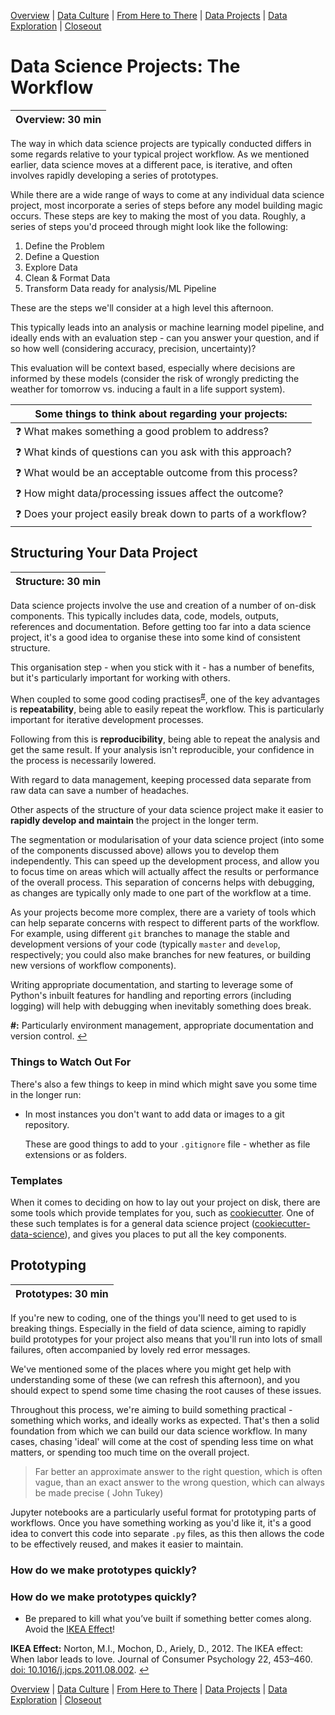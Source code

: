 [Overview](./00_overview.md) | [Data Culture](./01_culture.md) |
[From Here to There](./02_fromheretothere.md) | [Data Projects](./03_projects.md) | [Data Exploration](./04_dataexploration.md) | [Closeout](./05_closeout.md)

# Data Science Projects: The Workflow

| Overview: 30 min |
| ---------------- |

The way in which data science projects are typically conducted differs in some regards relative to your typical project workflow.
As we mentioned earlier, data science moves at a different pace, is iterative,
and often involves rapidly developing a series of prototypes.

While there are a wide range of ways to come at any individual data science project,
most incorporate a series of steps before any model building magic occurs.
These steps are key to making the most of you data. Roughly, a series of steps you'd proceed through might look like the following:

1. Define the Problem
1. Define a Question
1. Explore Data
1. Clean & Format Data
1. Transform Data ready for analysis/ML Pipeline

These are the steps we'll consider at a high level this afternoon.

This typically leads into an analysis or machine learning model pipeline, and ideally ends with an evaluation step - can you answer your question, and if so how well (considering accuracy, precision, uncertainty)?

This evaluation will be context based, especially where decisions are informed by these models (consider the risk of wrongly predicting the weather for tomorrow vs. inducing a fault in a life support system).  

| Some things to think about regarding your projects:                    |
| ---------------------------------------------------------------------- |
| :question: What makes something a good problem to address?             |
| :question: What kinds of questions can you ask with this approach?     |
| :question: What would be an acceptable outcome from this process?      |
| :question: How might data/processing issues affect the outcome?        |
| :question: Does your project easily break down to parts of a workflow? |

## Structuring Your Data Project

| Structure: 30 min |
| ----------------- |

Data science projects involve the use and creation of a number of on-disk components.
This typically includes data, code, models, outputs, references and documentation.
Before getting too far into a data science project, it's a good idea to organise these into some kind of consistent structure.

This organisation step - when you stick with it - has a number of benefits, but it's particularly important for working with others.

When coupled to some good coding practises<sup id="a1">[#](#f1 "Particularly environment management, appropriate documentation and version control")</sup>, one of the key advantages is **repeatability**, being able to easily repeat the workflow. This is particularly important for iterative development processes.

Following from this is **reproducibility**, being able to repeat the analysis and get the same result. If your analysis isn't reproducible, your confidence in the process is necessarily lowered.

With regard to data management, keeping processed data separate from raw data can save a number of headaches.

Other aspects of the structure of your data science project make it easier to **rapidly develop and maintain** the project in the longer term.

The segmentation or modularisation of your data science project (into some of the components discussed above) allows you to develop them independently.
This can speed up the development process, and allow you to focus time on areas which will actually affect the results or performance of the overall process.
This separation of concerns helps with debugging, as changes are typically only made to one part of the workflow at a time.

As your projects become more complex, there are a variety of tools which can
help separate concerns with respect to different parts of the workflow. For
example, using different `git` branches to manage the stable and development
versions of your code (typically `master` and `develop`, respectively; you could also make branches for new features, or building new versions of workflow components).

Writing appropriate documentation, and starting to leverage some of Python's
inbuilt features for handling and reporting errors (including logging) will
help with debugging when inevitably something does break.

<b id="f1">#:</b> Particularly environment management, appropriate documentation and version control. [↩](#a1)

### Things to Watch Out For

There's also a few things to keep in mind which might save you some time in the longer run:

* In most instances you don't want to add data or images to a git repository.

  These are good things to add to your `.gitignore` file - whether as file
  extensions or as folders.

### Templates

When it comes to deciding on how to lay out your project on disk, there are some tools which provide templates for you, such as [cookiecutter](https://cookiecutter.readthedocs.io). One of
these such templates is for a general data science project
([cookiecutter-data-science](https://github.com/drivendata/cookiecutter-data-science)),
and gives you places to put all the key components.

## Prototyping

| Prototypes: 30 min |
| ------------------ |

If you're new to coding, one of the things you'll need to get used to is
breaking things. Especially in the field of data science,
aiming to rapidly build prototypes for your project also means
that you'll run into lots of small failures, often accompanied
by lovely red error messages.

We've mentioned some of the places where you might get help with
understanding some of these (we can refresh this afternoon), and
you should expect to spend some time chasing the root causes
of these issues.

Throughout this process, we're aiming to build something practical -
something which works, and ideally works as expected. That's then
a solid foundation from which we can build our data science
workflow. In many cases, chasing 'ideal' will come at the cost of
spending less time on what matters, or spending too much time
on the overall project.

> Far better an approximate answer to the right question, which is often vague, than an exact answer to the wrong question, which can always be made precise ( John Tukey)

Jupyter notebooks are a particularly useful format for prototyping
parts of workflows. Once you have something working as you'd
like it, it's a good idea to convert this code into separate
`.py` files, as this then allows the code to be effectively
reused, and makes it easier to maintain.

### How do we make prototypes quickly?

### How do we make prototypes quickly?
*	Be prepared to kill what you’ve built if something better comes along. Avoid the <a id="a2">[IKEA Effect](#f2 "Norton et al. (2012)")</a>!

<b id="f2">IKEA Effect:</b> Norton, M.I., Mochon, D., Ariely, D., 2012. The IKEA effect: When labor leads to love. Journal of Consumer Psychology 22, 453–460. [doi: 10.1016/j.jcps.2011.08.002](https://doi.org/10.1016/j.jcps.2011.08.002). [↩](#a2)

[Overview](./00_overview.md) | [Data Culture](./01_culture.md) |
[From Here to There](./02_fromheretothere.md) | [Data Projects](./03_projects.md) | [Data Exploration](./04_dataexploration.md) | [Closeout](./05_closeout.md)
